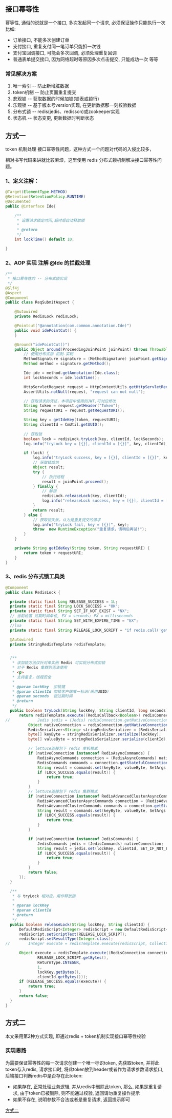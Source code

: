 ## 接口幂等性

幂等性, 通俗的说就是一个接口, 多次发起同一个请求, 必须保证操作只能执行一次
比如:

- 订单接口, 不能多次创建订单
- 支付接口, 重复支付同一笔订单只能扣一次钱
- 支付宝回调接口, 可能会多次回调, 必须处理重复回调
- 普通表单提交接口, 因为网络超时等原因多次点击提交, 只能成功一次
  等等

### 常见解决方案

1. 唯一索引 -- 防止新增脏数据
2. token机制 -- 防止页面重复提交
3. 悲观锁 -- 获取数据的时候加锁(锁表或锁行)
4. 乐观锁 -- 基于版本号version实现, 在更新数据那一刻校验数据
5. 分布式锁 -- redis(jedis、redisson)或zookeeper实现
6. 状态机 -- 状态变更, 更新数据时判断状态

## 方式一

token 机制处理 接口幂等性问题，这种方式一个问题对代码的入侵比较多，

相对书写代码来讲就比较麻烦，这里使用 redis 分布式锁机制解决接口幂等性问题。

### 1、定义注解：



```java
@Target(ElementType.METHOD)
@Retention(RetentionPolicy.RUNTIME)
@Documented
public @interface Ide{

    /**
     * 设置请求锁定时间,超时后自动释放锁
     *
     * @return
     */
    int lockTime() default 10;

}
```

 

### 2、AOP 实现 注解 @Ide 的拦截处理



```java
/**
 * 接口幂等性的 -- 分布式锁实现
 */
@Slf4j
@Aspect
@Component
public class ReqSubmitAspect {

    @Autowired
    private RedisLock redisLock;

    @Pointcut("@annotation(com.common.annotation.Ide)")
    public void idePointCut() {
    }

    @Around("idePointCut()")
    public Object around(ProceedingJoinPoint joinPoint) throws Throwable {
        // 使用分布式锁 机制-实现
        MethodSignature signature = (MethodSignature) joinPoint.getSignature();
        Method method = signature.getMethod();

        Ide ide = method.getAnnotation(Ide.class);
        int lockSeconds = ide.lockTime();

        HttpServletRequest request = HttpContextUtils.getHttpServletRequest();
        AssertUtils.notNull(request, "request can not null");

        // 获取请求的凭证，本项目中使用的JWT,可对应修改
        String token = request.getHeader("Token");
        String requestURI = request.getRequestURI();

        String key = getIdeKey(token, requestURI);
        String clientId = CmUtil.getUUID();
        
        // 获取锁
        boolean lock = redisLock.tryLock(key, clientId, lockSeconds);
        log.info("tryLock key = [{}], clientId = [{}]", key, clientId);

        if (lock) {
            log.info("tryLock success, key = [{}], clientId = [{}]", key, clientId);
            // 获取锁成功
            Object result;
            try {
                // 执行进程
                result = joinPoint.proceed();
            } finally {
                // 解锁
                redisLock.releaseLock(key, clientId);
                log.info("releaseLock success, key = [{}], clientId = [{}]", key, clientId);
            }
            return result;
        } else {
            // 获取锁失败，认为是重复提交的请求
            log.info("tryLock fail, key = [{}]", key);
            throw  new RuntimeException("重复请求，请稍后再试!");
        }
    }

    private String getIdeKey(String token, String requestURI) {
        return token + requestURI;
    }
}
```

 

### 3、redis 分布式锁工具类



```java
@Component
public class RedisLock {

  private static final Long RELEASE_SUCCESS = 1L;
  private static final String LOCK_SUCCESS = "OK";
  private static final String SET_IF_NOT_EXIST = "NX";
  // 当前设置 过期时间单位, EX = seconds; PX = milliseconds
  private static final String SET_WITH_EXPIRE_TIME = "EX";
  //lua
  private static final String RELEASE_LOCK_SCRIPT = "if redis.call('get', KEYS[1]) == ARGV[1] then return redis.call('del', KEYS[1]) else return 0 end";

  @Autowired
  private StringRedisTemplate redisTemplate;


  /**
   * 该加锁方法仅针对单实例 Redis 可实现分布式加锁
   * 对于 Redis 集群则无法使用
   * <p>
   * 支持重复，线程安全
   *
   * @param lockKey  加锁键
   * @param clientId 加锁客户端唯一标识(采用UUID)
   * @param seconds  锁过期时间
   * @return
   */
  public boolean tryLock(String lockKey, String clientId, long seconds) {
      return redisTemplate.execute((RedisCallback<Boolean>) redisConnection -> {
//            Jedis jedis = (Jedis) redisConnection.getNativeConnection();
          Object nativeConnection = redisConnection.getNativeConnection();
          RedisSerializer<String> stringRedisSerializer = (RedisSerializer<String>) redisTemplate.getKeySerializer();
          byte[] keyByte = stringRedisSerializer.serialize(lockKey);
          byte[] valueByte = stringRedisSerializer.serialize(clientId);

          // lettuce连接包下 redis 单机模式
          if (nativeConnection instanceof RedisAsyncCommands) {
              RedisAsyncCommands connection = (RedisAsyncCommands) nativeConnection;
              RedisCommands commands = connection.getStatefulConnection().sync();
              String result = commands.set(keyByte, valueByte, SetArgs.Builder.nx().ex(seconds));
              if (LOCK_SUCCESS.equals(result)) {
                  return true;
              }
          }
          // lettuce连接包下 redis 集群模式
          if (nativeConnection instanceof RedisAdvancedClusterAsyncCommands) {
              RedisAdvancedClusterAsyncCommands connection = (RedisAdvancedClusterAsyncCommands) nativeConnection;
              RedisAdvancedClusterCommands commands = connection.getStatefulConnection().sync();
              String result = commands.set(keyByte, valueByte, SetArgs.Builder.nx().ex(seconds));
              if (LOCK_SUCCESS.equals(result)) {
                  return true;
              }
          }

          if (nativeConnection instanceof JedisCommands) {
              JedisCommands jedis = (JedisCommands) nativeConnection;
              String result = jedis.set(lockKey, clientId, SET_IF_NOT_EXIST, SET_WITH_EXPIRE_TIME, seconds);
              if (LOCK_SUCCESS.equals(result)) {
                  return true;
              }
          }
          return false;
      });
  }

  /**
   * 与 tryLock 相对应，用作释放锁
   *
   * @param lockKey
   * @param clientId
   * @return
   */
  public boolean releaseLock(String lockKey, String clientId) {
      DefaultRedisScript<Integer> redisScript = new DefaultRedisScript<>();
      redisScript.setScriptText(RELEASE_LOCK_SCRIPT);
      redisScript.setResultType(Integer.class);
//        Integer execute = redisTemplate.execute(redisScript, Collections.singletonList(lockKey), clientId);

      Object execute = redisTemplate.execute((RedisConnection connection) -> connection.eval(
              RELEASE_LOCK_SCRIPT.getBytes(),
              ReturnType.INTEGER,
              1,
              lockKey.getBytes(),
              clientId.getBytes()));
      if (RELEASE_SUCCESS.equals(execute)) {
          return true;
      }
      return false;
  }
}
```

## 方式二

本文采用第2种方式实现, 即通过redis + token机制实现接口幂等性校验



### 实现思路

为需要保证幂等性的每一次请求创建一个唯一标识token, 先获取token, 并将此token存入redis, 请求接口时, 将此token放到header或者作为请求参数请求接口, 后端接口判断redis中是否存在此token:

- 如果存在, 正常处理业务逻辑, 并从redis中删除此token, 那么, 如果是重复请求, 由于token已被删除, 则不能通过校验, 返回请勿重复操作提示
- 如果不存在, 说明参数不合法或者是重复请求, 返回提示即可

[方式二](https://mp.weixin.qq.com/s?__biz=MjM5NzMyMjAwMA==&mid=2651487109&idx=2&sn=a5d2116bf4118c265855003437443f64&chksm=bd2517fa8a529eecc762a92759af79577b9e3d3eb3e25df0f47a3672101c601069b821b1aed5&mpshare=1&scene=1&srcid=&sharer_sharetime=1588131301628&sharer_shareid=5aa32619c34f83c543bc47c1f05948eb&key=48283b2d2071a1fac8dff1bcdbb1a318c7c6a80f5ab3359da2c612399719b692b4f1cf6c62a47bd031c9dca49c7ca40cf0c067ebbf1792f5dd30684192c416841cee95b29371d2d5777d4cdf8fbd3e62&ascene=1&uin=MTEwMDk4MDEzOA%3D%3D&devicetype=Windows+10&version=62080079&lang=zh_CN&exportkey=AeO%2FDT3RSAXARQF2u%2BvNhig%3D&pass_ticket=w7N6qePOsRnD2DCKBpwNOkUDyN92QWngnAmgZbhWPoOUg6MaSlMLnfHUODpYvzWd)